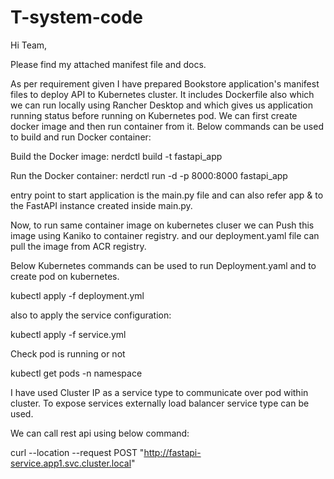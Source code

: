 # T-system-code


Hi Team,

Please find my attached manifest file and docs.

As per requirement given I have prepared Bookstore application's manifest files to deploy API to Kubernetes cluster.
It includes Dockerfile also which we can run locally using Rancher Desktop and which gives us application running status before running on Kubernetes pod.
We can first create docker image and then run container from it.
Below commands can be used to build and run Docker container:

Build the Docker image:
nerdctl build -t fastapi_app 

Run the Docker container:
nerdctl run -d -p 8000:8000 fastapi_app

entry point to start application is the main.py file and can also refer app & to the FastAPI instance created inside main.py.

Now, to run same container image on kubernetes cluser we can Push this image using Kaniko to container registry.
and our deployment.yaml file can pull the image from ACR registry.

Below Kubernetes commands can be used to run Deployment.yaml and to create pod on kubernetes.

kubectl apply -f deployment.yml

also to apply the service configuration:

kubectl apply -f service.yml

Check pod is running or not 

kubectl get pods -n namespace

I have used Cluster IP as a service type to communicate over pod within cluster.
To expose services externally load balancer service type can be used.

We can call rest api using below command:

curl --location --request POST "http://fastapi-service.app1.svc.cluster.local"
